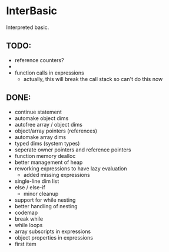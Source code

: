 InterBasic
==========

Interpreted basic.



TODO:
-----
- reference counters?
-
- function calls in expressions 
	- actually, this will break the call stack so can't do this now

DONE:
-----
- continue statement
- automake object dims
- autofree array / object dims
- object/array pointers (references)
- automake array dims
- typed dims (system types)
- seperate owner pointers and reference pointers
- function memory dealloc
- better management of heap
- reworking expressions to have lazy evaluation
	- added missing expressions
- single-line dim list
- else / else-if
	- minor cleanup
- support for while nesting
- better handling of nesting
- codemap
- break while
- while loops
- array subscripts in expressions
- object properties in expressions
- first item
